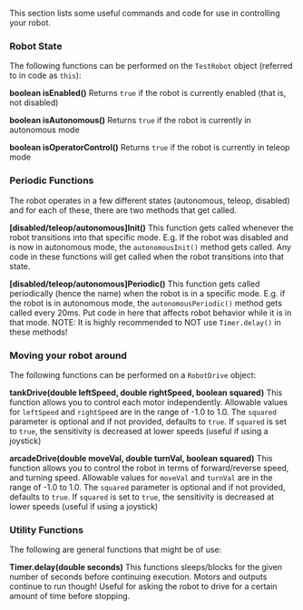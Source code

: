 This section lists some useful commands and code for use in controlling your robot.

### Robot State
The following functions can be performed on the `TestRobot` object (referred to in code as `this`):

**boolean isEnabled()**
Returns `true` if the robot is currently enabled (that is, not disabled)

**boolean isAutonomous()**
Returns `true` if the robot is currently in autonomous mode

**boolean isOperatorControl()**
Returns `true` if the robot is currently in teleop mode

### Periodic Functions
The robot operates in a few different states (autonomous, teleop, disabled) and for each of these, there are two methods that get called.

**[disabled/teleop/autonomous]Init()**
This function gets called whenever the robot transitions into that specific mode. E.g. If the robot was disabled and is now in autonomous mode, the `autonomousInit()` method gets called. Any code in these functions will get called when the robot transitions into that state.

**[disabled/teleop/autonomous]Periodic()**
This function gets called periodically (hence the name) when the robot is in a specific mode. E.g. if the robot is in autonomous mode, the `autonomousPeriodic()` method gets called every 20ms. Put code in here that affects robot behavior while it is in that mode. NOTE: It is highly recommended to NOT use `Timer.delay()` in these methods!

### Moving your robot around
The following functions can be performed on a `RobotDrive` object:

**tankDrive(double leftSpeed, double rightSpeed, boolean squared)**
This function allows you to control each motor independently. Allowable values for `leftSpeed` and `rightSpeed` are in the range of -1.0 to 1.0. The `squared` parameter is optional and if not provided, defaults to `true`. If `squared` is set to `true`, the sensitivity is decreased at lower speeds (useful if using a joystick)

**arcadeDrive(double moveVal, double turnVal, boolean squared)**
This function allows you to control the robot in terms of forward/reverse speed, and turning speed. Allowable values for `moveVal` and `turnVal` are in the range of -1.0 to 1.0. The `squared` parameter is optional and if not provided, defaults to `true`. If `squared` is set to `true`, the sensitivity is decreased at lower speeds (useful if using a joystick)

### Utility Functions
The following are general functions that might be of use:

**Timer.delay(double seconds)**
This functions sleeps/blocks for the given number of seconds before continuing execution. Motors and outputs continue to run though! Useful for asking the robot to drive for a certain amount of time before stopping.

